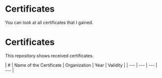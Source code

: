 # Certificates
You can look at all certificates that I gained.


# Certificates

This repository shows received certificates.

| # | Name of the Certificate | Organization | Year | Validity | 
| --- | --- | --- | --- |

